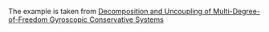 The example is taken from [Decomposition and Uncoupling of Multi-Degree-of-Freedom Gyroscopic Conservative Systems](http://dx.doi.org/10.1115/1.4063504)
